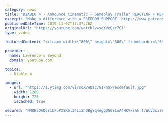 ```yaml
---
category: news
title: "DIABLO 4 - Announce Cinematic + Gameplay Trailer REACTION + REVIEW + INSIGHTS"
excerpt: "Make a difference with a FREEDOM SUPPORT: https://www.patreon.com/LawrenceBeyond ◉Donate, if you like to: https://www.paypal.me/LawrenceBeyond ..."
publishedDateTime: 2019-11-07T17:37:26Z
originalUrl: "https://youtube.com/watch?v=soXVeQzc7GI"
type: video

featuredContent: "<iframe width=\"800\" height=\"500\" frameborder=\"0\" src=\"https://www.youtube.com/embed/soXVeQzc7GI\" allow=\"accelerometer; autoplay; encrypted-media; gyroscope; picture-in-picture\" allowfullscreen></iframe>"

provider:
  name: Lawrence's Beyond
  domain: youtube.com

topics:
  - Diablo 4

images:
  - url: "https://i.ytimg.com/vi/soXVeQzc7GI/maxresdefault.jpg"
    width: 1280
    height: 720
    isCached: true

secured: "NMUH3QAQ6S1kFuPXSR6l34ii5hOBgYq4egqDGGE1oA4HKVksAkrf/WUv3siZ98c18LNVTI9baeIOOTCyj+q65WzxUoFKSZm6pFq0C+2E3eBAtWhRbEv2nEehbdMRVhghAqq4SyDWosUzlrmtnoH3rYKKPTKmlKkGl64909baPBa27r+NkHeIEsVmMv+uMo4fdV7ZPCxB/DKwJjn7XWr0Ehb0ngRmBej7admUwHRzbE+YpGGADlkCWh8EVXDL6nc6Gk8XFEGpz9V/vJRBwkqMz/NKQAaqChOlNfia0z3W25S2njY/o9OrLk/KyMBRclwGqrLazwyvEbCjjgvocCTfy7cWLHyZDN4i7C7w14cDoZqi4homEhcnJMYwF1fqT7giDyvnof8OUDfgcN3RbV+bIJxdTLR+gcicO6rtAWdAzMRududL4pIEbrgnMIPlOru7;xXKowvMi54uO/lAzCwFaLQ=="
---
```


